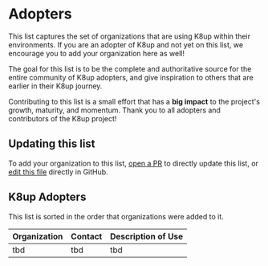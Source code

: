 # Adopters

This list captures the set of organizations that are using K8up within their environments. If
you are an adopter of K8up and not yet on this list, we encourage you to add your organization
here as well!

The goal for this list is to be the complete and authoritative source for the entire community of
K8up adopters, and give inspiration to others that are earlier in their K8up journey.

Contributing to this list is a small effort that has a **big impact** to the project's growth,
maturity, and momentum. Thank you to all adopters and contributors of the K8up project!

## Updating this list

To add your organization to this list, [open a PR](https://github.com/k8up-io/k8up/pulls)
to directly update this list, or [edit this file](https://github.com/k8up-io/k8up/edit/master/ADOPTERS.md)
directly in GitHub.

## K8up Adopters

This list is sorted in the order that organizations were added to it.

| Organization | Contact | Description of Use |
| ------------ | ------- | ------------------ |
| tbd | tbd | tbd |
